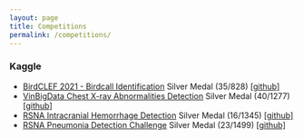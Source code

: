 ```yaml
---
layout: page
title: Competitions
permalink: /competitions/
---
```


### Kaggle

- [BirdCLEF 2021 - Birdcall Identification](https://www.kaggle.com/c/birdclef-2021) Silver Medal (35/828) [[github]](https://github.com/brekkanegg/birdclef-2021) 
- [VinBigData Chest X-ray Abnormalities Detection](https://www.kaggle.com/c/vinbigdata-chest-xray-abnormalities-detection) Silver Medal (40/1277) [[github]](https://github.com/brekkanegg/vinbigdata-cxr) 
- [RSNA Intracranial Hemorrhage Detection](https://www.kaggle.com/c/rsna-intracranial-hemorrhage-detection) Silver Medal (16/1345) [[github]](https://github.com/brekkanegg/kaggle-rsna-intracranial-hemorrhage) 
- [RSNA Pneumonia Detection Challenge](https://www.kaggle.com/c/rsna-pneumonia-detection-challenge) Silver Medal (23/1499) [[github]](https://github.com/brekkanegg/rsna-pneumonia/tree/master) 

